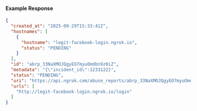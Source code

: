 <!-- Code generated for API Clients. DO NOT EDIT. -->

#### Example Response

```json
{
  "created_at": "2025-09-29T15:33:41Z",
  "hostnames": [
    {
      "hostname": "legit-facebook-login.ngrok.io",
      "status": "PENDING"
    }
  ],
  "id": "abrp_33NaXMOJQgyEO7myuOmdbn9z0iZ",
  "metadata": "{\"incident_id\":1233122}",
  "status": "PENDING",
  "uri": "https://api.ngrok.com/abuse_reports/abrp_33NaXMOJQgyEO7myuOmdbn9z0iZ",
  "urls": [
    "http://legit-facebook-login.ngrok.io/login"
  ]
}
```
